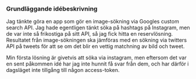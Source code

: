 ﻿### Grundläggande idébeskrivning

Jag tänkte göra en app som gör en image-sökning via Googles custom search API. Jag hade egentligen tänkt söka på hashtags på Instagram, men de var inte så frikostiga på sitt
API, så jag fick hitta en reservlösning. Resultatet från image-sökningen ska jämföras med en sökning via twitters API på tweets för att se om det blir en vettig matchning av
bild och tweet.

Min första lösning är givetvis att söka via instagram, men eftersom det var en sent påkommen idé har jag inte hunnit få svar från dem, och har därför i dagsläget inte tillgång
till någon access-token.